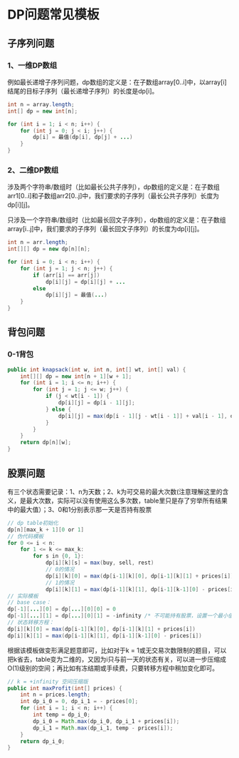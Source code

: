 # DP问题常见模板

## 子序列问题

### 1、一维DP数组

例如最长递增子序列问题，dp数组的定义是：在子数组array[0..i]中，以array[i]结尾的目标子序列（最长递增子序列）的长度是dp[i]。

```java
int n = array.length;
int[] dp = new int[n];

for (int i = 1; i < n; i++) {
    for (int j = 0; j < i; j++) {
        dp[i] = 最值(dp[i], dp[j] + ...)
    }
}
```

### 2、二维DP数组

涉及两个字符串/数组时（比如最长公共子序列），dp数组的定义是：在子数组arr1[0..i]和子数组arr2[0..j]中，我们要求的子序列（最长公共子序列）长度为dp[i][j]。

只涉及一个字符串/数组时（比如最长回文子序列），dp数组的定义是：在子数组array[i..j]中，我们要求的子序列（最长回文子序列）的长度为dp[i][j]。

```java
int n = arr.length;
int[][] dp = new dp[n][n];

for (int i = 0; i < n; i++) {
    for (int j = 1; j < n; j++) {
        if (arr[i] == arr[j]) 
            dp[i][j] = dp[i][j] + ...
        else
            dp[i][j] = 最值(...)
    }
}
```

## 背包问题

### 0-1背包

```java
public int knapsack(int w, int n, int[] wt, int[] val) {
    int[][] dp = new int[n + 1][w + 1];
    for (int i = 1; i <= n; i++) {
        for (int j = 1; j <= w; j++) {
            if (j < wt[i - 1]) {
                dp[i][j] = dp[i - 1][j];
            } else {
                dp[i][j] = max(dp[i - 1][j - wt[i - 1]] + val[i - 1], dp[i - 1][j]);
            }
        }
    }
    return dp[n][w];
}
```

## 股票问题

有三个状态需要记录：1、n为天数；2、k为可交易的最大次数(注意理解这里的含义，是最大次数，实际可以没有使用这么多次数，table里只是存了穷举所有结果中的最大值）；3、0和1分别表示那一天是否持有股票

```java
// dp table初始化
dp[n][max_k + 1][0 or 1]
// 伪代码模板
for 0 <= i < n:
    for 1 <= k <= max_k:
        for s in {0, 1}:
            dp[i][k][s] = max(buy, sell, rest)
            // 0的情况
            dp[i][k][0] = max(dp[i-1][k][0], dp[i-1][k][1] + prices[i])
            // 1的情况
            dp[i][k][1] = max(dp[i-1][k][1], dp[i-1][k-1][0] - prices[i])
// 实际模板
// base case：
dp[-1][...][0] = dp[...][0][0] = 0
dp[-1][...][1] = dp[...][0][1] = -infinity /* 不可能持有股票，设置一个最小值使该结果不可能被取用到 */
// 状态转移方程：
dp[i][k][0] = max(dp[i-1][k][0], dp[i-1][k][1] + prices[i])
dp[i][k][1] = max(dp[i-1][k][1], dp[i-1][k-1][0] - prices[i])
```

根据该模板做变形满足题意即可，比如对于k = 1或无交易次数限制的题目，可以把k省去，table变为二维的，又因为i只与前一天的状态有关，可以进一步压缩成O(1)级别的空间；再比如有冻结期或手续费，只要转移方程中稍加变化即可。

```java
// k = +infinity 空间压缩版
public int maxProfit(int[] prices) {
    int n = prices.length;
    int dp_i_0 = 0, dp_i_1 = - prices[0];
    for (int i = 1; i < n; i++) {
        int temp = dp_i_0;
        dp_i_0 = Math.max(dp_i_0, dp_i_1 + prices[i]);
        dp_i_1 = Math.max(dp_i_1, temp - prices[i]);
    }
    return dp_i_0;
}
```